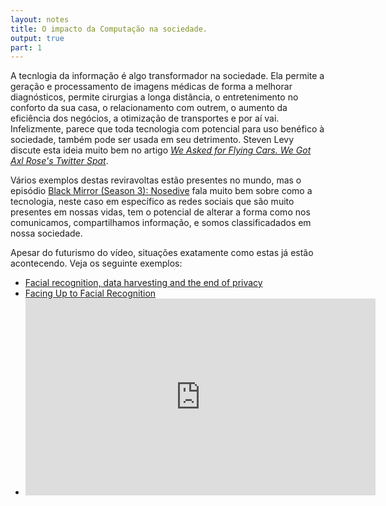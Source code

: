 ```yaml
---
layout: notes
title: O impacto da Computação na sociedade.
output: true
part: 1
---
```


A tecnlogia da informação é algo transformador na sociedade.
Ela permite a geração e processamento de imagens médicas de forma a melhorar diagnósticos, permite cirurgias a longa distância, o entretenimento no conforto da sua casa, o relacionamento com outrem, o aumento da eficiência dos negócios, a otimização de transportes e por aí vai. 
Infelizmente, parece que toda tecnologia com potencial para uso benéfico à sociedade, também pode ser usada em seu detrimento.
Steven Levy discute esta ideia muito bem no artigo [*We Asked for Flying Cars. We Got Axl Rose's Twitter Spat*](https://www.wired.com/story/plaintext-we-asked-for-flying-cars-we-got-axl-roses-twitter-spat/).

Vários exemplos destas reviravoltas estão presentes no mundo, mas o episódio
[Black Mirror (Season 3): Nosedive](https://www.netflix.com/title/80117542?s=a&trkid=13747225&t=more)
fala muito bem sobre como a tecnologia, neste caso em específico as redes sociais que são muito presentes em nossas vidas, tem o potencial de alterar a forma como nos comunicamos, compartilhamos informação, e somos classificadados em nossa sociedade.

Apesar do futurismo do vídeo, situações exatamente como estas já estão acontecendo. Veja os seguinte exemplos:
* [Facial recognition, data harvesting and the end of privacy](https://www.verdict.co.uk/facial-recognition-data-harvesting/)
* [Facing Up to Facial Recognition](https://spectrum.ieee.org/computing/software/facing-up-to-facial-recognition)
* <iframe width="560" height="315" src="https://www.youtube.com/embed/7lpCWxlRFAw" frameborder="0" allow="accelerometer; autoplay; encrypted-media; gyroscope; picture-in-picture" allowfullscreen></iframe>

